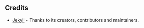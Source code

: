 

## Credits

- [Jekyll](https://github.com/jekyll/jekyll) - Thanks to its creators, contributors and maintainers.

